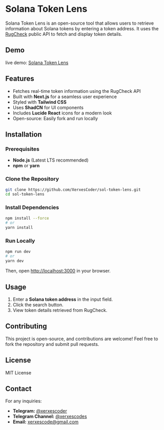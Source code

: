 # Solana Token Lens

Solana Token Lens is an open-source tool that allows users to retrieve information about Solana tokens by entering a token address. It uses the [RugCheck](https://rugcheck.xyz) public API  to fetch and display token details.

## Demo
live demo: [Solana Token Lens](https://sol-token-lens.vercel.app/)

## Features
- Fetches real-time token information using the RugCheck API
- Built with **Next.js** for a seamless user experience
- Styled with **Tailwind CSS**
- Uses **ShadCN** for UI components
- Includes **Lucide React** icons for a modern look
- Open-source: Easily fork and run locally

## Installation

### Prerequisites
- **Node.js** (Latest LTS recommended)
- **npm** or **yarn**

### Clone the Repository
```sh
git clone https://github.com/XerxesCoder/sol-token-lens.git
cd sol-token-lens
```

### Install Dependencies
```sh
npm install --force
# or
yarn install
```

### Run Locally
```sh
npm run dev
# or
yarn dev
```
Then, open [http://localhost:3000](http://localhost:3000) in your browser.



## Usage
1. Enter a **Solana token address** in the input field.
2. Click the search button.
3. View token details retrieved from RugCheck.

## Contributing
This project is open-source, and contributions are welcome! Feel free to fork the repository and submit pull requests.

## License
MIT License

## Contact
For any inquiries:
- **Telegram:** [@xerxescoder](https://t.me/xerxescoder)
- **Telegram Channel:** [@xerxescodes](https://t.me/xerxescodes)
- **Email:** [xerxescode@gmail.com](mailto:xerxescode@gmail.com)


